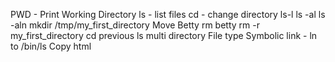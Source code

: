 PWD - Print Working Directory
ls - list files
cd - change directory
ls-l
ls -al
ls -aln
mkdir /tmp/my_first_directory
Move Betty
rm betty
rm -r my_first_directory
cd previous
ls multi directory
File type
Symbolic link - ln to /bin/ls
Copy html
